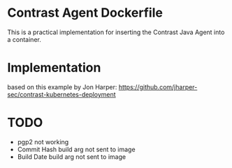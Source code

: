 # Contrast Agent Dockerfile

This is a practical implementation for inserting the Contrast Java Agent into a container.

# Implementation

based on this example by Jon Harper: <https://github.com/jharper-sec/contrast-kubernetes-deployment>

# TODO

- pgp2 not working
- Commit Hash build arg not sent to image
- Build Date build arg not sent to image
